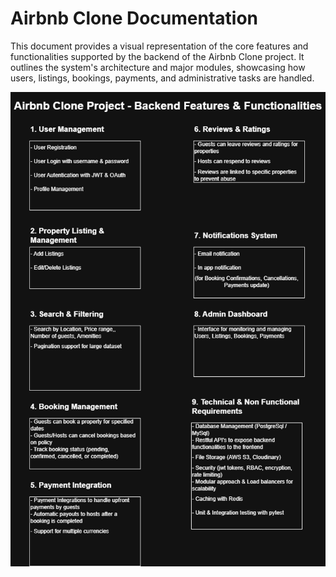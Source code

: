 # Airbnb Clone Documentation

This document provides a visual representation of the core features and functionalities supported by the backend of the Airbnb Clone project. It outlines the system's architecture and major modules, showcasing how users, listings, bookings, payments, and administrative tasks are handled.

![Project's Features and Functions Breakdown](Alx_Airbnb_Features_Functionalities.drawio.png)